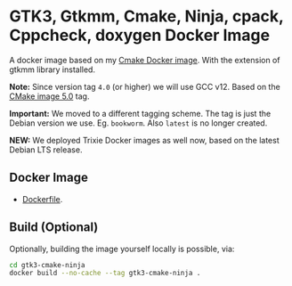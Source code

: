 # GTK3, Gtkmm, Cmake, Ninja, cpack, Cppcheck, doxygen Docker Image 

A docker image based on my [Cmake Docker image](../cmake).
With the extension of gtkmm library installed.

**Note:** Since version tag `4.0` (or higher) we will use GCC v12. Based on the [CMake image 5.0](https://hub.docker.com/r/danger89/cmake) tag.

**Important:** We moved to a different tagging scheme. The tag is just the Debian version we use. Eg. `bookworm`. Also `latest` is no longer created.

**NEW:** We deployed Trixie Docker images as well now, based on the latest Debian LTS release.

## Docker Image

- [Dockerfile](./Dockerfile).

## Build (Optional)

Optionally, building the image yourself locally is possible, via:

```sh
cd gtk3-cmake-ninja
docker build --no-cache --tag gtk3-cmake-ninja .
```
